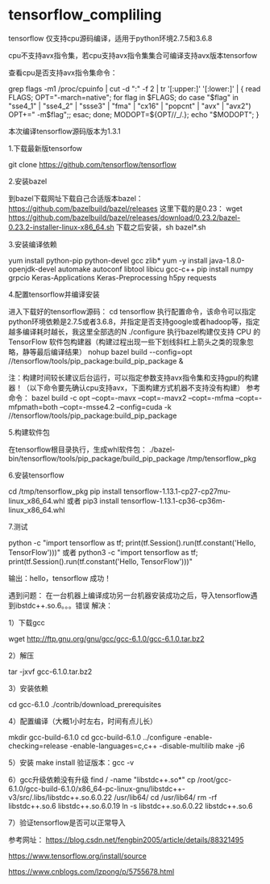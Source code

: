# tensorflow_compliling
tensorflow 仅支持cpu源码编译，适用于python环境2.7.5和3.6.8

cpu不支持avx指令集，若cpu支持avx指令集集合可编译支持avx版本tensorfow

查看cpu是否支持avx指令集命令：

grep flags -m1 /proc/cpuinfo | cut -d ":" -f 2 | tr '[:upper:]' '[:lower:]' | { read FLAGS; OPT="-march=native"; for flag in $FLAGS; do case "$flag" in "sse4_1" | "sse4_2" | "ssse3" | "fma" | "cx16" | "popcnt" | "avx" | "avx2") OPT+=" -m$flag";; esac; done; MODOPT=${OPT//_/\.}; echo "$MODOPT"; }

本次编译tensorflow源码版本为1.3.1

1.下载最新版tensorfow

git clone https://github.com/tensorflow/tensorflow

2.安装bazel 

到bazel下载网址下载自己合适版本bazel：https://github.com/bazelbuild/bazel/releases
这里下载的是0.23：
wget https://github.com/bazelbuild/bazel/releases/download/0.23.2/bazel-0.23.2-installer-linux-x86_64.sh
下载之后安装，sh bazel*.sh

3.安装编译依赖

yum install  python-pip python-devel gcc zlib*
yum -y install java-1.8.0-openjdk-devel automake autoconf libtool libicu gcc-c++
pip install numpy grpcio Keras-Applications Keras-Preprocessing h5py requests

4.配置tensorflow并编译安装

  进入下载好的tensorflow源码：
  cd tensorflow
  执行配置命令，该命令可以指定python环境依赖是2.7.5或者3.6.8，并指定是否支持google或者hadoop等，指定越多编译耗时越长，我这里全部选的N
  ./configure
  执行bazel构建仅支持 CPU 的 TensorFlow 软件包构建器（构建过程出现一些下划线斜杠上箭头之类的现象忽略，静等最后编译结果）
  nohup bazel build --config=opt //tensorflow/tools/pip_package:build_pip_package & 
  
  注：构建时间较长建议后台运行，可以指定参数支持avx指令集和支持gpu的构建器！（以下命令要先确认cpu支持avx，下面构建方式机器不支持没有构建）
  参考命令：
  bazel build -c opt –copt=-mavx –copt=-mavx2 –copt=-mfma –copt=-mfpmath=both –copt=-msse4.2 –config=cuda -k       //tensorflow/tools/pip_package:build_pip_package  

5.构建软件包  

  在tensorflow根目录执行，生成whl软件包：
  ./bazel-bin/tensorflow/tools/pip_package/build_pip_package /tmp/tensorflow_pkg
 
 6.安装tensorflow
 
  cd /tmp/tensorflow_pkg 
  pip install tensorflow-1.13.1-cp27-cp27mu-linux_x86_64.whl
  或者
  pip3 install tensorflow-1.13.1-cp36-cp36m-linux_x86_64.whl
 
 7.测试
 
 python -c "import tensorflow as tf; print(tf.Session().run(tf.constant('Hello, TensorFlow')))"
 或者
 python3 -c "import tensorflow as tf; print(tf.Session().run(tf.constant('Hello, TensorFlow')))"
 
 输出：hello，tensorflow 成功！
  
  
遇到问题：
在一台机器上编译成功另一台机器安装成功之后，导入tensorflow遇到ibstdc++.so.6。。。错误
解决：

1）下载gcc

wget http://ftp.gnu.org/gnu/gcc/gcc-6.1.0/gcc-6.1.0.tar.bz2

2）解压

tar -jxvf gcc-6.1.0.tar.bz2

3）安装依赖

cd gcc-6.1.0
./contrib/download_prerequisites

4）配置编译（大概1小时左右，时间有点儿长）

mkdir gcc-build-6.1.0
cd gcc-build-6.1.0
../configure -enable-checking=release -enable-languages=c,c++ -disable-multilib
make -j6

5）安装
make install
验证版本：gcc -v 

6）gcc升级依赖没有升级
find / -name "libstdc++.so*"
cp /root/gcc-6.1.0/gcc-build-6.1.0/x86_64-pc-linux-gnu/libstdc++-v3/src/.libs/libstdc++.so.6.0.22 /usr/lib64/
cd /usr/lib64/
rm -rf libstdc++.so.6 libstdc++.so.6.0.19
ln -s libstdc++.so.6.0.22 libstdc++.so.6

7）验证tensorflow是否可以正常导入


参考网址：
https://blog.csdn.net/fengbin2005/article/details/88321495

https://www.tensorflow.org/install/source

https://www.cnblogs.com/lzpong/p/5755678.html




